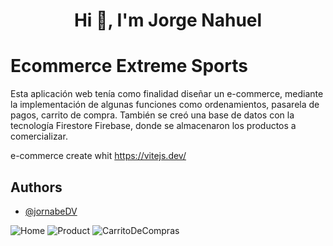 <h1 align="center">Hi 👋, I'm Jorge Nahuel</h1>

# Ecommerce Extreme Sports

Esta aplicación web tenía como finalidad diseñar un e-commerce, mediante la implementación de algunas funciones como ordenamientos, pasarela de pagos, carrito de compra.
También se creó una base de datos con la tecnología Firestore Firebase, donde se almacenaron los productos a comercializar.

e-commerce create whit https://vitejs.dev/ 

## Authors

- [@jornabeDV](https://github.com/jornabeDV)

![Home](https://github.com/JornabeDV/ecommerce/assets/103864663/68edefa4-64cd-4248-b1bc-b6651cef2807)
![Product](https://github.com/JornabeDV/ecommerce/assets/103864663/7f4a22f3-910c-4b3b-8860-1446d090cbbf)
![CarritoDeCompras](https://github.com/JornabeDV/ecommerce/assets/103864663/cd228021-514d-47b5-930a-d37471763236)

